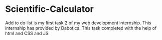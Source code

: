 # Scientific-Calculator
Add to do list is my first task 2 of my web development internship. This internship has provided by Dabotics. This task completed with the help of html and CSS and JS
